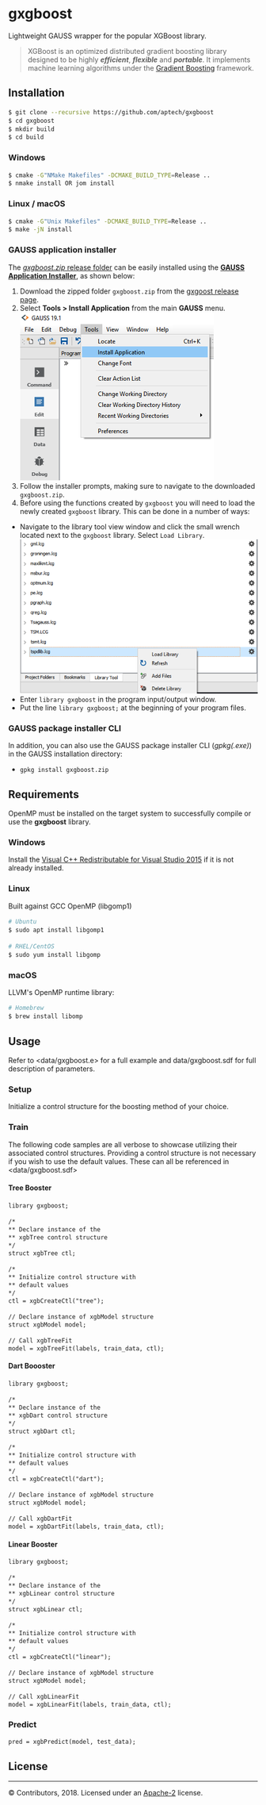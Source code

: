 # gxgboost
Lightweight GAUSS wrapper for the popular XGBoost library.

> XGBoost is an optimized distributed gradient boosting library designed to be highly ***efficient***, ***flexible*** and ***portable***.
> It implements machine learning algorithms under the [Gradient Boosting](https://en.wikipedia.org/wiki/Gradient_boosting) framework.

## Installation

```bash
$ git clone --recursive https://github.com/aptech/gxgboost
$ cd gxgboost
$ mkdir build
$ cd build
```

### Windows
```bash
$ cmake -G"NMake Makefiles" -DCMAKE_BUILD_TYPE=Release ..
$ nmake install OR jom install
```

### Linux / macOS
```bash
$ cmake -G"Unix Makefiles" -DCMAKE_BUILD_TYPE=Release ..
$ make -jN install
```

### GAUSS application installer
The [*gxgboost.zip* release folder](https://github.com/aptech/gxgboost/releases) can be easily installed using the [**GAUSS Application Installer**](https://www.aptech.com/support/installation/using-the-applications-installer-wizard/), as shown below:
1. Download the zipped folder `gxgboost.zip` from the [gxgoost release page](https://github.com/aptech/gxgboost/releases).
2. Select **Tools > Install Application** from the main **GAUSS** menu.
![install wizard](images/install_application.png)  
3. Follow the installer prompts, making sure to navigate to the downloaded `gxgboost.zip`.
4. Before using the functions created by `gxgboost` you will need to load the newly created `gxgboost` library. This can be done in a number of ways:
  *   Navigate to the library tool view window and click the small wrench located next to the `gxgboost` library. Select `Load Library`.  
  ![load library](images/load_tspdlib.PNG)
  *  Enter `library gxgboost` in the program input/output window.
  *  Put the line `library gxgboost;` at the beginning of your program files.

### GAUSS package installer CLI
In addition, you can also use the GAUSS package installer CLI (*gpkg(.exe)*) in the GAUSS installation directory:
  - `gpkg install gxgboost.zip`

## Requirements
OpenMP must be installed on the target system to successfully compile or use the **gxgboost** library.

### Windows
Install the [Visual C++ Redistributable for Visual Studio 2015](https://www.microsoft.com/en-ca/download/details.aspx?id=48145) if it is not already installed.

### Linux
Built against GCC OpenMP (libgomp1)
```bash
# Ubuntu
$ sudo apt install libgomp1

# RHEL/CentOS
$ sudo yum install libgomp
```

### macOS
LLVM's OpenMP runtime library:
```bash
# Homebrew
$ brew install libomp
```

## Usage
Refer to <data/gxgboost.e> for a full example and data/gxgboost.sdf for full description of parameters.

### Setup
Initialize a control structure for the boosting method of your choice.

### Train

The following code samples are all verbose to showcase utilizing their associated control structures.
Providing a control structure is not necessary if you wish to use the default values. These can all be referenced in <data/gxgboost.sdf>

#### Tree Booster
```
library gxgboost;

/*
** Declare instance of the
** xgbTree control structure
*/
struct xgbTree ctl;

/*
** Initialize control structure with
** default values
*/
ctl = xgbCreateCtl("tree");

// Declare instance of xgbModel structure
struct xgbModel model;

// Call xgbTreeFit
model = xgbTreeFit(labels, train_data, ctl);
```

#### Dart Boooster
```
library gxgboost;

/*
** Declare instance of the
** xgbDart control structure
*/
struct xgbDart ctl;

/*
** Initialize control structure with
** default values
*/
ctl = xgbCreateCtl("dart");

// Declare instance of xgbModel structure
struct xgbModel model;

// Call xgbDartFit
model = xgbDartFit(labels, train_data, ctl);
```

#### Linear Booster
```
library gxgboost;

/*
** Declare instance of the
** xgbLinear control structure
*/
struct xgbLinear ctl;

/*
** Initialize control structure with
** default values
*/
ctl = xgbCreateCtl("linear");

// Declare instance of xgbModel structure
struct xgbModel model;

// Call xgbLinearFit
model = xgbLinearFit(labels, train_data, ctl);
```

### Predict
```
pred = xgbPredict(model, test_data);
```

## License
-------
© Contributors, 2018. Licensed under an [Apache-2](https://github.com/dmlc/xgboost/blob/master/LICENSE) license.
